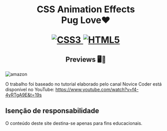 <h1 align="center">
    <strong>CSS Animation Effects</strong>
    <br> Pug Love❤️ <br/>
   
[![CSS3](https://img.shields.io/badge/-css3-%231572B6.svg?style=for-the-badge&labelColor=black&logo=css3&logoColor=white) ![HTML5](https://img.shields.io/badge/-html5-%23E34F26.svg?style=for-the-badge&labelColor=black&logo=html5&logoColor=white)](#) 
    
    
<h2 align="center">Previews 🖥️📱</h2>
    
   ![amazon](https://user-images.githubusercontent.com/61275275/149862408-4eb93354-9016-47db-bed8-beec448f68fb.gif)

 
O trabalho foi baseado no tutorial elaborado pelo canal Novice Coder está disponível no YouTube:
https://www.youtube.com/watch?v=f4-4yRTgA9E&t=19s


 

## Isenção de responsabilidade

O conteúdo deste site destina-se apenas para fins educacionais.










